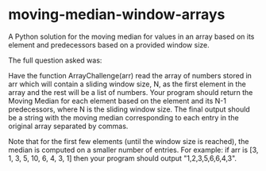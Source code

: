 # moving-median-window-arrays
A Python solution for the moving median for values in an array based on its element and predecessors based on a provided window size.

The full question asked was:

Have the function ArrayChallenge(arr) read the array of numbers stored in arr which will contain a sliding window size, N, as the first element in the array and the rest will be a list of numbers. Your program should return the Moving Median for each element based on the element and its N-1 predecessors, where N is the sliding window size. The final output should be a string with the moving median corresponding to each entry in the original array separated by commas.

Note that for the first few elements (until the window size is reached), the median is computed on a smaller number of entries. For example: if arr is [3, 1, 3, 5, 10, 6, 4, 3, 1] then your program should output "1,2,3,5,6,6,4,3".

